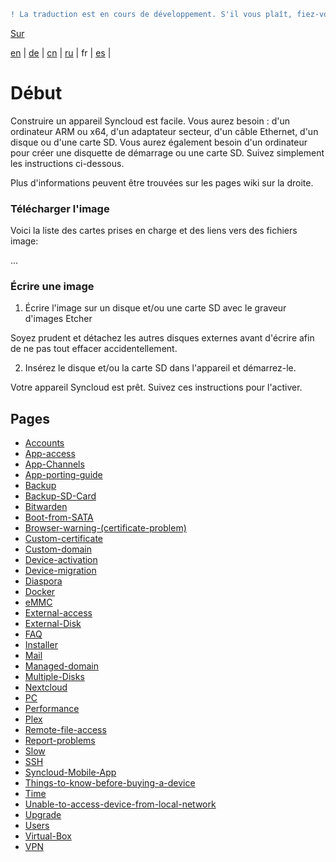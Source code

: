 ```diff
! La traduction est en cours de développement. S'il vous plaît, fiez-vous à la version originale en anglais. 
```

[Sur](https://github.com/syncloud/docs)

[en](https://github.com/syncloud/platform/wiki) | 
[de](https://github.com/syncloud/docs/blob/master/de/index.md) | 
[cn](https://github.com/syncloud/docs/blob/master/cn/index.md) | 
[ru](https://github.com/syncloud/docs/blob/master/ru/index.md) | 
fr | 
[es](https://github.com/syncloud/docs/blob/master/es/index.md) | 

# Début

Construire un appareil Syncloud est facile. Vous aurez besoin : d'un ordinateur ARM ou x64, d'un adaptateur secteur, d'un câble Ethernet, d'un disque ou d'une carte SD. Vous aurez également besoin d'un ordinateur pour créer une disquette de démarrage ou une carte SD. Suivez simplement les instructions ci-dessous.

Plus d'informations peuvent être trouvées sur les pages wiki sur la droite.

### Télécharger l'image

Voici la liste des cartes prises en charge et des liens vers des fichiers image: 

...

### Écrire une image

1. Écrire l'image sur un disque et/ou une carte SD avec le graveur d'images Etcher

Soyez prudent et détachez les autres disques externes avant d'écrire afin de ne pas tout effacer accidentellement.

2. Insérez le disque et/ou la carte SD dans l'appareil et démarrez-le.

Votre appareil Syncloud est prêt. Suivez ces instructions pour l'activer.

## Pages

* [Accounts](https://github.com/syncloud/docs/blob/master/fr/content/Accounts.md)
* [App-access](https://github.com/syncloud/docs/blob/master/fr/content/App-access.md)
* [App-Channels](https://github.com/syncloud/docs/blob/master/fr/content/App-Channels.md)
* [App-porting-guide](https://github.com/syncloud/docs/blob/master/fr/content/App-porting-guide.md)
* [Backup](https://github.com/syncloud/docs/blob/master/fr/content/Backup.md)
* [Backup-SD-Card](https://github.com/syncloud/docs/blob/master/fr/content/Backup-SD-Card.md)
* [Bitwarden](https://github.com/syncloud/docs/blob/master/fr/content/Bitwarden.md)
* [Boot-from-SATA](https://github.com/syncloud/docs/blob/master/fr/content/Boot-from-SATA.md)
* [Browser-warning-(certificate-problem)](https://github.com/syncloud/docs/blob/master/fr/content/Browser-warning-(certificate-problem).md)
* [Custom-certificate](https://github.com/syncloud/docs/blob/master/fr/content/Custom-certificate.md)
* [Custom-domain](https://github.com/syncloud/docs/blob/master/fr/content/Custom-domain.md)
* [Device-activation](https://github.com/syncloud/docs/blob/master/fr/content/Device-activation.md)
* [Device-migration](https://github.com/syncloud/docs/blob/master/fr/content/Device-migration.md)
* [Diaspora](https://github.com/syncloud/docs/blob/master/fr/content/Diaspora.md)
* [Docker](https://github.com/syncloud/docs/blob/master/fr/content/Docker.md)
* [eMMC](https://github.com/syncloud/docs/blob/master/fr/content/eMMC.md)
* [External-access](https://github.com/syncloud/docs/blob/master/fr/content/External-access.md)
* [External-Disk](https://github.com/syncloud/docs/blob/master/fr/content/External-Disk.md)
* [FAQ](https://github.com/syncloud/docs/blob/master/fr/content/FAQ.md)
* [Installer](https://github.com/syncloud/docs/blob/master/fr/content/Installer.md)
* [Mail](https://github.com/syncloud/docs/blob/master/fr/content/Mail.md)
* [Managed-domain](https://github.com/syncloud/docs/blob/master/fr/content/Managed-domain.md)
* [Multiple-Disks](https://github.com/syncloud/docs/blob/master/fr/content/Multiple-Disks.md)
* [Nextcloud](https://github.com/syncloud/docs/blob/master/fr/content/Nextcloud.md)
* [PC](https://github.com/syncloud/docs/blob/master/fr/content/PC.md)
* [Performance](https://github.com/syncloud/docs/blob/master/fr/content/Performance.md)
* [Plex](https://github.com/syncloud/docs/blob/master/fr/content/Plex.md)
* [Remote-file-access](https://github.com/syncloud/docs/blob/master/fr/content/Remote-file-access.md)
* [Report-problems](https://github.com/syncloud/docs/blob/master/fr/content/Report-problems.md)
* [Slow](https://github.com/syncloud/docs/blob/master/fr/content/Slow.md)
* [SSH](https://github.com/syncloud/docs/blob/master/fr/content/SSH.md)
* [Syncloud-Mobile-App](https://github.com/syncloud/docs/blob/master/fr/content/Syncloud-Mobile-App.md)
* [Things-to-know-before-buying-a-device](https://github.com/syncloud/docs/blob/master/fr/content/Things-to-know-before-buying-a-device.md)
* [Time](https://github.com/syncloud/docs/blob/master/fr/content/Time.md)
* [Unable-to-access-device-from-local-network](https://github.com/syncloud/docs/blob/master/fr/content/Unable-to-access-device-from-local-network.md)
* [Upgrade](https://github.com/syncloud/docs/blob/master/fr/content/Upgrade.md)
* [Users](https://github.com/syncloud/docs/blob/master/fr/content/Users.md)
* [Virtual-Box](https://github.com/syncloud/docs/blob/master/fr/content/Virtual-Box.md)
* [VPN](https://github.com/syncloud/docs/blob/master/fr/content/VPN.md)

